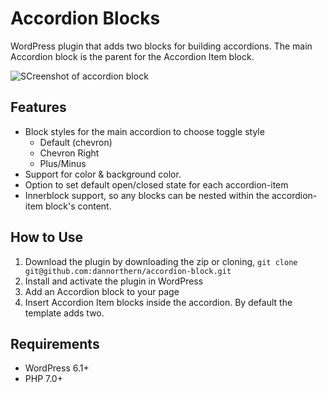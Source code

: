 # Accordion Blocks

WordPress plugin that adds two blocks for building accordions. The main Accordion block is the parent for the Accordion Item block.

![SCreenshot of accordion block](https://private-user-images.githubusercontent.com/157666970/357224688-e7f55aff-1d61-413b-a5b2-ff1d9d95e72b.png?jwt=eyJhbGciOiJIUzI1NiIsInR5cCI6IkpXVCJ9.eyJpc3MiOiJnaXRodWIuY29tIiwiYXVkIjoicmF3LmdpdGh1YnVzZXJjb250ZW50LmNvbSIsImtleSI6ImtleTUiLCJleHAiOjE3MjM1MDQ4ODYsIm5iZiI6MTcyMzUwNDU4NiwicGF0aCI6Ii8xNTc2NjY5NzAvMzU3MjI0Njg4LWU3ZjU1YWZmLTFkNjEtNDEzYi1hNWIyLWZmMWQ5ZDk1ZTcyYi5wbmc_WC1BbXotQWxnb3JpdGhtPUFXUzQtSE1BQy1TSEEyNTYmWC1BbXotQ3JlZGVudGlhbD1BS0lBVkNPRFlMU0E1M1BRSzRaQSUyRjIwMjQwODEyJTJGdXMtZWFzdC0xJTJGczMlMkZhd3M0X3JlcXVlc3QmWC1BbXotRGF0ZT0yMDI0MDgxMlQyMzE2MjZaJlgtQW16LUV4cGlyZXM9MzAwJlgtQW16LVNpZ25hdHVyZT00YmI0YjIzNmZjYWUyZmFkYWU2YzFmMjZjYTczMjc0ZWRlNmE2YWQ1NmNiM2Y3ZTUwZGRkMTA0Y2E4MWI2MzVmJlgtQW16LVNpZ25lZEhlYWRlcnM9aG9zdCZhY3Rvcl9pZD0wJmtleV9pZD0wJnJlcG9faWQ9MCJ9.mrGBHbO7KJAv1ILSpVZW_HJluFhV0E-aZLl413oCwWs)

## Features

- Block styles for the main accordion to choose toggle style 
	- Default (chevron)
	- Chevron Right
	- Plus/Minus
- Support for color & background color.
- Option to set default open/closed state for each accordion-item
- Innerblock support, so any blocks can be nested within the accordion-item block's content.

## How to Use

1. Download the plugin by downloading the zip or cloning, `git clone git@github.com:dannorthern/accordion-block.git`
2. Install and activate the plugin in WordPress
3. Add an Accordion block to your page
4. Insert Accordion Item blocks inside the accordion. By default the template adds two.

## Requirements

- WordPress 6.1+
- PHP 7.0+
